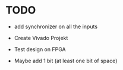 # TODO
- add synchronizer on all the inputs
- Create Vivado Projekt
- Test design on FPGA

- Maybe add 1 bit (at least one bit of space)